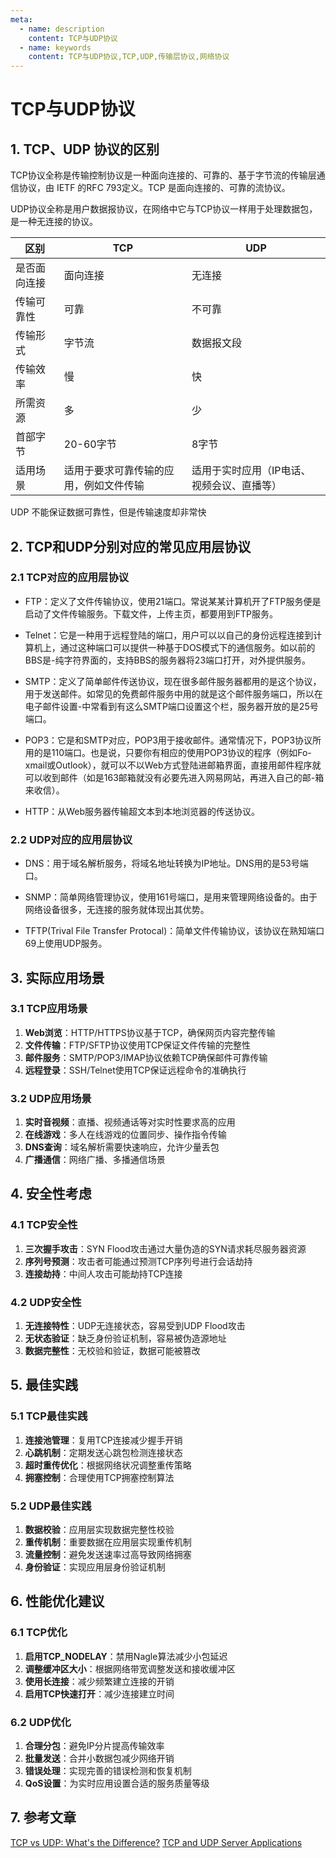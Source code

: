 ```yaml
---
meta:
  - name: description
    content: TCP与UDP协议
  - name: keywords
    content: TCP与UDP协议,TCP,UDP,传输层协议,网络协议
---
```

# TCP与UDP协议

## 1. TCP、UDP 协议的区别

TCP协议全称是传输控制协议是一种面向连接的、可靠的、基于字节流的传输层通信协议，由 IETF 的RFC 793定义。TCP 是面向连接的、可靠的流协议。

UDP协议全称是用户数据报协议，在网络中它与TCP协议一样用于处理数据包，是一种无连接的协议。

| 区别 | TCP | UDP |
| --- | --- | --- |
| 是否面向连接 | 面向连接 | 无连接 |
| 传输可靠性 | 可靠 | 不可靠 |
| 传输形式 | 字节流 | 数据报文段 |
| 传输效率 | 慢 | 快 |
| 所需资源 | 多 | 少 |
| 首部字节 | 20-60字节 | 8字节 |
| 适用场景 | 适用于要求可靠传输的应用，例如文件传输 | 适用于实时应用（IP电话、视频会议、直播等） |

UDP 不能保证数据可靠性，但是传输速度却非常快

## 2. TCP和UDP分别对应的常见应用层协议

### 2.1 TCP对应的应用层协议

+ FTP：定义了文件传输协议，使用21端口。常说某某计算机开了FTP服务便是启动了文件传输服务。下载文件，上传主页，都要用到FTP服务。

+ Telnet：它是一种用于远程登陆的端口，用户可以以自己的身份远程连接到计算机上，通过这种端口可以提供一种基于DOS模式下的通信服务。如以前的BBS是-纯字符界面的，支持BBS的服务器将23端口打开，对外提供服务。

+ SMTP：定义了简单邮件传送协议，现在很多邮件服务器都用的是这个协议，用于发送邮件。如常见的免费邮件服务中用的就是这个邮件服务端口，所以在电子邮件设置-中常看到有这么SMTP端口设置这个栏，服务器开放的是25号端口。

+ POP3：它是和SMTP对应，POP3用于接收邮件。通常情况下，POP3协议所用的是110端口。也是说，只要你有相应的使用POP3协议的程序（例如Fo-xmail或Outlook），就可以不以Web方式登陆进邮箱界面，直接用邮件程序就可以收到邮件（如是163邮箱就没有必要先进入网易网站，再进入自己的邮-箱来收信）。

+ HTTP：从Web服务器传输超文本到本地浏览器的传送协议。

### 2.2 UDP对应的应用层协议

+ DNS：用于域名解析服务，将域名地址转换为IP地址。DNS用的是53号端口。

+ SNMP：简单网络管理协议，使用161号端口，是用来管理网络设备的。由于网络设备很多，无连接的服务就体现出其优势。

+ TFTP(Trival File Transfer Protocal)：简单文件传输协议，该协议在熟知端口69上使用UDP服务。

## 3. 实际应用场景

### 3.1 TCP应用场景

1. **Web浏览**：HTTP/HTTPS协议基于TCP，确保网页内容完整传输
2. **文件传输**：FTP/SFTP协议使用TCP保证文件传输的完整性
3. **邮件服务**：SMTP/POP3/IMAP协议依赖TCP确保邮件可靠传输
4. **远程登录**：SSH/Telnet使用TCP保证远程命令的准确执行

### 3.2 UDP应用场景

1. **实时音视频**：直播、视频通话等对实时性要求高的应用
2. **在线游戏**：多人在线游戏的位置同步、操作指令传输
3. **DNS查询**：域名解析需要快速响应，允许少量丢包
4. **广播通信**：网络广播、多播通信场景

## 4. 安全性考虑

### 4.1 TCP安全性

1. **三次握手攻击**：SYN Flood攻击通过大量伪造的SYN请求耗尽服务器资源
2. **序列号预测**：攻击者可能通过预测TCP序列号进行会话劫持
3. **连接劫持**：中间人攻击可能劫持TCP连接

### 4.2 UDP安全性

1. **无连接特性**：UDP无连接状态，容易受到UDP Flood攻击
2. **无状态验证**：缺乏身份验证机制，容易被伪造源地址
3. **数据完整性**：无校验和验证，数据可能被篡改

## 5. 最佳实践

### 5.1 TCP最佳实践

1. **连接池管理**：复用TCP连接减少握手开销
2. **心跳机制**：定期发送心跳包检测连接状态
3. **超时重传优化**：根据网络状况调整重传策略
4. **拥塞控制**：合理使用TCP拥塞控制算法

### 5.2 UDP最佳实践

1. **数据校验**：应用层实现数据完整性校验
2. **重传机制**：重要数据在应用层实现重传机制
3. **流量控制**：避免发送速率过高导致网络拥塞
4. **身份验证**：实现应用层身份验证机制

## 6. 性能优化建议

### 6.1 TCP优化

1. **启用TCP_NODELAY**：禁用Nagle算法减少小包延迟
2. **调整缓冲区大小**：根据网络带宽调整发送和接收缓冲区
3. **使用长连接**：减少频繁建立连接的开销
4. **启用TCP快速打开**：减少连接建立时间

### 6.2 UDP优化

1. **合理分包**：避免IP分片提高传输效率
2. **批量发送**：合并小数据包减少网络开销
3. **错误处理**：实现完善的错误检测和恢复机制
4. **QoS设置**：为实时应用设置合适的服务质量等级

## 7. 参考文章

[TCP vs UDP: What's the Difference?](https://www.guru99.com/tcp-vs-udp-understanding-the-difference.html)
[TCP and UDP Server Applications](https://www.ibm.com/docs/en/zos/2.1.0?topic=concepts-tcp-udp-server-applications)
